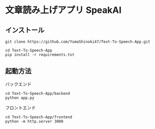 # 文章読み上げアプリ SpeakAI

## インストール
```
git clone https://github.com/YumaShinoki47/Text-To-Speech-App.git
```
```
cd Text-To-Speech-App
pip install -r requirements.txt
```

## 起動方法
バックエンド
```
cd Text-To-Speech-App/backend
python app.py
```

フロントエンド
```
cd Text-To-Speech-App/frontend
python -m http.server 3000
```


